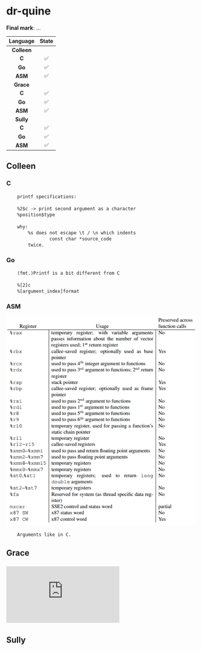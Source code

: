 # dr-quine

**Final mark**: ...

|Language|State|
|:---:|:---:|
|**Colleen**|
|**C**|✅|
|**Go**|✅|
|**ASM**|✅|
|**Grace**|
|**C**|✅|
|**Go**|✅|
|**ASM**|✅|
|**Sully**|
|**C**|✅|
|**Go**|✅|
|**ASM**|✅|


## Colleen

### C
```
	printf specifications:

	%2$c -> print second argument as a character
	%position$type

	why:
		%s does not escape \t / \n which indents
				const char *source_code
		twice.
```

### Go
```
	(fmt.)Printf is a bit different from C

	%[2]c
	%[argument_index]format
```

### ASM

![Arguments](https://raw.githubusercontent.com/c3b5aw/dr-quine/main/docs/images/j8hpC.png)
```
	Arguments like in C.
```

## Grace

###
![std flib](https://www.plantation-productions.com/Webster/www.artofasm.com/DOS/ch13/CH13-10.html)

## Sully